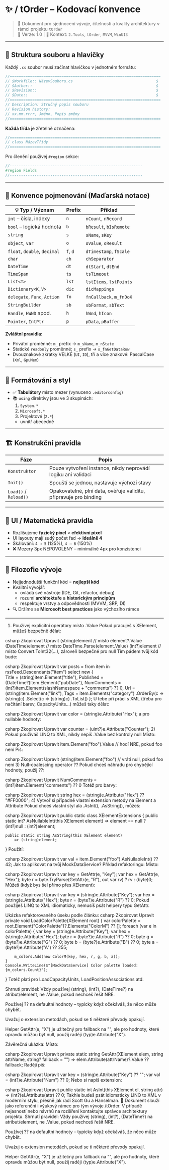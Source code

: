 # ✨  / tOrder – Kodovací konvence

> 🧭 Dokument pro sjednocení vývoje, čitelnosti a kvality architektury v rámci projektu  `tOrder`  
> 📅 Verze: 1.0 | 📂 Kontext: `2.Tools`, `tOrder`, `MVVM`, `WinUI3`

---

## 📁 Struktura souboru a hlavičky

Každý `.cs` soubor musí začínat hlavičkou v jednotném formátu:

```csharp
//===================================================================
// $Workfile:: NázevSouboru.cs                                     $
// $Author::                                                       $
// $Revision::                                                     $
// $Date::                                                         $
//===================================================================
// Description: Stručný popis souboru
// Revision history:
// xx.mm.rrrr, Jméno, Popis změny
//===================================================================
```

**Každá třída** je zřetelně označena:

```csharp
//===================================================================
// class NázevTřídy
//===================================================================
```

Pro členění používej `#region` sekce:
```csharp
//-----------------------------------------------------------
#region Fields
//-----------------------------------------------------------
```

---

## 🧠 Konvence pojmenování (Maďarská notace)

| 💡 Typ / Význam               | Prefix  | Příklad                   |
|-----------------------------|---------|----------------------------|
| `int` – čísla, indexy       | `n`     | `nCount`, `nRecord`       |
| `bool` – logická hodnota    | `b`     | `bResult`, `bIsRemote`    |
| `string`                    | `s`     | `sName`, `sKey`           |
| `object`, `var`             | `o`     | `oValue`, `oResult`       |
| `float`, `double`, `decimal`| `f`, `d`| `dTimestamp`, `fScale`    |
| `char`                      | `ch`    | `chSeparator`             |
| `DateTime`                  | `dt`    | `dtStart`, `dtEnd`        |
| `TimeSpan`                  | `ts`    | `tsTimeout`               |
| `List<T>`                   | `lst`   | `lstItems`, `lstPoints`   |
| `Dictionary<K,V>`           | `dic`   | `dicMappings`             |
| `delegate`, `Func`, `Action`| `fn`    | `fnCallback`, `m_fnDoX`   |
| `StringBuilder`             | `sb`    | `sbFormat`, `sbText`      |
| `Handle`, `HWND` apod.      | `h`     | `hWnd`, `hIcon`           |
| `Pointer`, `IntPtr`         | `p`     | `pData`, `pBuffer`        |

**Zvláštní pravidla:**  
- Privátní proměnné: `m_` prefix → `m_sName`, `m_nState`  
- Statické `readonly` proměnné: `s_` prefix → `s_fnGetDataRow`  
- Dvouznakové zkratky VELKÉ (`UI`, `ID`), tří a více znakové: PascalCase (`Xml`, `GpuMem`)  

---

## 🧰 Formátování a styl

- ✅ **Tabulátory** místo mezer (vynuceno `.editorconfig`)
- 📚 `using` direktivy jsou ve 3 skupinách:
  1. `System.*`
  2. `Microsoft.*`
  3. Projektové (`2.*`)
  - uvnitř abecedně

---

## 🏗️ Konstrukční pravidla

| Fáze             | Popis                                                                 |
|------------------|------------------------------------------------------------------------|
| `Konstruktor`    | Pouze vytvoření instance, nikdy neprovádí logiku ani validaci         |
| `Init()`         | Spouští se jednou, nastavuje výchozí stavy                            |
| `Load()` / `Reload()` | Opakovatelné, plní data, ověřuje validitu, připravuje pro binding |

---

## 🎨 UI / Matematická pravidla

- Rozlišujeme **fyzický pixel** × **efektivní pixel**
- UI layouty mají sudý počet řad → **ideálně 4**
- Škálování: `4 → 5` (125%), `4 → 6` (150%)
- ❌ Mezery 3px NEPOVOLENY – minimálně 4px pro konzistenci

---

## 📜 Filozofie vývoje

- Nejjednodušší funkční kód = **nejlepší kód**
- Kvalitní vývojář:
  - ovládá své nástroje (IDE, Git, refactor, debug)
  - rozumí **architektuře** a **historickým principům**
  - respektuje vrstvy a odpovědnosti (MVVM, SRP, DI)
- 🔍 Držíme se **Microsoft best practices** jako výchozího rámce

---
1) Používej explicitní operátory místo .Value
Pokud pracuješ s XElement, můžeš bezpečně dělat:

csharp
Zkopírovat
Upravit
(string)element           // místo element?.Value
(DateTime)element         // místo DateTime.Parse(element.Value)
(int?)element             // místo Convert.ToInt32(...), zároveň bezpečné pro null
Tím pádem tvůj kód bude:

csharp
Zkopírovat
Upravit
var posts = from item in rssFeed.Descendants("item")
    select new 
    {   
        Title = (string)item.Element("title"),
        Published = (DateTime?)item.Element("pubDate"),
        NumComments = (int?)item.Element(slashNamespace + "comments") ?? 0,
        Url = (string)item.Element("link"),
        Tags = item.Elements("category")
                    .OrderBy(c => (string)c)
                    .Select(c => (string)c)
                    .ToList()
    };
U tebe při práci s XML (třeba pro načítání barev, CapacityUnits...) můžeš taky dělat:

csharp
Zkopírovat
Upravit
var color = (string)e.Attribute("Hex");
a pro nullable hodnoty:

csharp
Zkopírovat
Upravit
var counter = (uint?)e.Attribute("Counter");
2) Pokud používáš LINQ to XML, nikdy nepiš .Value bez kontroly null
Místo:

csharp
Zkopírovat
Upravit
item.Element("foo").Value   // hodí NRE, pokud foo není
Piš:

csharp
Zkopírovat
Upravit
(string)item.Element("foo") // vrátí null, pokud foo není
3) Null-coalescing operator ??
Pokud chceš náhradu pro chybějící hodnoty, použij ??:

csharp
Zkopírovat
Upravit
NumComments = (int?)item.Element("comments") ?? 0
Totéž pro barvy:

csharp
Zkopírovat
Upravit
string hex = (string)e.Attribute("Hex") ?? "#FF0000";
4) Vytvoř si případně vlastní extension metody na Element a Attribute
Pokud chceš vlastní styl ala .AsInt(), .AsString(), můžeš:

csharp
Zkopírovat
Upravit
public static class XElementExtensions
{
    public static int? AsNullableInt(this XElement element)
        => element == null ? (int?)null : (int?)element;

    public static string AsString(this XElement element)
        => (string)element;
}
Použití:

csharp
Zkopírovat
Upravit
var val = item.Element("foo").AsNullableInt() ?? 42;
Jak to aplikovat na tvůj MockDataService?
Příklad refaktoringu:
Místo:

csharp
Zkopírovat
Upravit
var key = GetAttr(e, "Key");
var hex = GetAttr(e, "Hex");
byte r = byte.TryParse(GetAttr(e, "R"), out var rv) ? rv : (byte)0;
Můžeš (když bys šel přímo přes XElement):

csharp
Zkopírovat
Upravit
var key = (string)e.Attribute("Key");
var hex = (string)e.Attribute("Hex");
byte r = (byte?)e.Attribute("R") ?? 0;
Pokud použiješ LINQ to XML idiomaticky, nemusíš psát helpery typu GetAttr.

Ukázka refaktorovaného úseku podle článku:
csharp
Zkopírovat
Upravit
private void LoadColorPalette(XElement root)
{
    var colorPalette = root.Element("ColorPalette")?.Elements("ColorM") ?? [];
    foreach (var e in colorPalette)
    {
        var key = (string)e.Attribute("Key");
        var hex = (string)e.Attribute("Hex");
        byte r = (byte?)e.Attribute("R") ?? 0;
        byte g = (byte?)e.Attribute("G") ?? 0;
        byte b = (byte?)e.Attribute("B") ?? 0;
        byte a = (byte?)e.Attribute("A") ?? 255;

        m_colors.Add(new ColorM(key, hex, r, g, b, a));
    }
    Console.WriteLine($"[MockDataService] Color palette loaded: {m_colors.Count}");
}
Totéž platí pro LoadCapacityUnits, LoadPositionAssociations atd.

Shrnutí pravidel:
Vždy používej (string), (int?), (DateTime?) na atribut/element, ne .Value, pokud nechceš řešit NRE.

Používej ?? na defaultní hodnoty – typicky když očekáváš, že něco může chybět.

Uvažuj o extension metodách, pokud se ti některé převody opakují.

Helper GetAttr(e, "X") je užitečný pro fallback na "", ale pro hodnoty, které opravdu můžou být null, použij raději (typ)e.Attribute("X").

Závěrečná ukázka:
Místo:

csharp
Zkopírovat
Upravit
private static string GetAttr(XElement elem, string attrName, string? fallback = "")
    => elem.Attribute(attrName)?.Value ?? fallback;
Raději piš:

csharp
Zkopírovat
Upravit
var key = (string)e.Attribute("Key") ?? "";
var val = (int?)e.Attribute("Num") ?? 0;
Nebo si napiš extension:

csharp
Zkopírovat
Upravit
public static int AsInt(this XElement el, string attr) =>
    (int?)el.Attribute(attr) ?? 0;
Takhle budeš psát idiomaticky LINQ to XML v moderním stylu, přesně jak radí Scott Gu a Hanselman.
📎 Dokument slouží jako referenční i výukový rámec pro tým vývoje /tOrder. V případě nejasností nebo návrhů na rozšíření kontaktujte správce architektury projektu.
Shrnutí pravidel:
Vždy používej (string), (int?), (DateTime?) na atribut/element, ne .Value, pokud nechceš řešit NRE.

Používej ?? na defaultní hodnoty – typicky když očekáváš, že něco může chybět.

Uvažuj o extension metodách, pokud se ti některé převody opakují.

Helper GetAttr(e, "X") je užitečný pro fallback na "", ale pro hodnoty, které opravdu můžou být null, použij raději (typ)e.Attribute("X").

